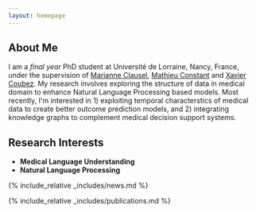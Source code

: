 ```yaml
---
layout: homepage
---
```


## About Me


I am a _final year_ PhD student at Université de Lorraine, Nancy, France, under the supervision of <a href="https://sites.google.com/site/marianneclausel/home?authuser=0">Marianne Clausel</a>, <a href="https://perso.atilf.fr/mconstant/">Mathieu Constant</a> and <a href="https://xavieratcern.github.io/index.html">Xavier Coubez</a>. My research involves exploring the structure of data in medical domain to enhance Natural Language Processing based models. Most recently, I'm interested in 1) exploiting temporal characterstics of medical data to create better outcome prediction models, and 2) integrating knowledge graphs to complement medical decision support systems.



## Research Interests

- **Medical Language Understanding** 
- **Natural Language Processing**

{% include_relative _includes/news.md %}

{% include_relative _includes/publications.md %}
